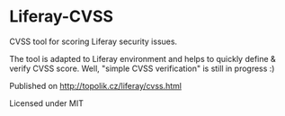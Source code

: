 Liferay-CVSS
============

CVSS tool for scoring Liferay security issues.

The tool is adapted to Liferay environment and helps to quickly define & verify CVSS score. Well, "simple CVSS verification" is still in progress :)

Published on http://topolik.cz/liferay/cvss.html

Licensed under MIT
